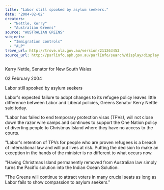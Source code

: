 ```yaml
---
title: "Labor still spooked by asylum seekers."
date: "2004-02-02"
creators:
  - "Nettle, Kerry"
  - "Australian Greens"
source: "AUSTRALIAN GREENS"
subjects:
  - "Immigration controls"
  - "ALP"
trove_url: http://trove.nla.gov.au/version/211263453
source_url: http://parlinfo.aph.gov.au/parlInfo/search/display/display.w3p;query=Id%3A%22media/pressrel/R6JB6%22
---
```


 Kerry Nettle, Senator for New South Wales   

 02 February 2004   

 Labor still spooked by asylum seekers  

 Labor's expected failure to adopt changes to its refugee policy leaves little difference  between Labor and Liberal policies, Greens Senator Kerry Nettle said today.    

 "Labor has failed to end temporary protection visas (TPVs), will not close down the razor  wire camps and continues to support the One Nation policy of diverting people to  Christmas Island where they have no access to the courts.    

 "Labor's retention of TPVs for people who are proven refugees is a breach of  international law and will put lives at risk. Putting the decision to make an exception in  the hands of the minister is no different to what occurs now.    

 "Having Christmas Island permanently removed from Australian law simply turns the  Pacific solution into the Indian Ocean Solution.    

 "The Greens will continue to attract voters in many crucial seats as long as Labor fails to  show compassion to asylum seekers." 

 

